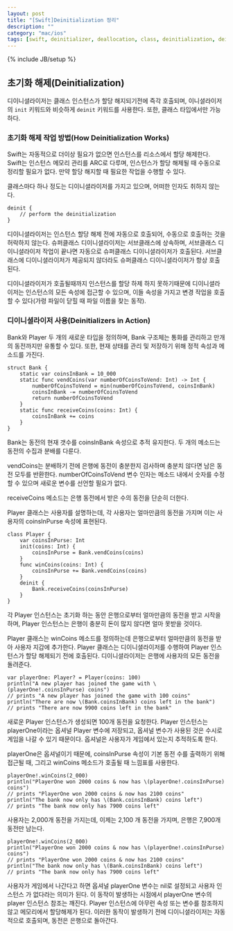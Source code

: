 ```yaml
---
layout: post
title: "[Swift]Deinitialization 정리"
description: ""
category: "mac/ios"
tags: [swift, deinitializer, deallocation, class, deinitialization, deinit, init, initializer, nil, reference, arc]
---
```

{% include JB/setup %}

## 초기화 해제(Deinitialization)

디이니셜라이저는 클래스 인스턴스가 할당 해지되기전에 즉각 호출되며, 이니셜라이저의 `init` 키워드와 비슷하게 `deinit` 키워드를 사용한다. 또한, 클래스 타입에서만 가능하다.

### 초기화 해제 작업 방법(How Deinitialization Works)

Swift는 자동적으로 더이상 필요가 없으면 인스턴스를 리소스에서 할당 해제한다. Swift는 인스턴스 메모리 관리를 ARC로 다루며, 인스턴스가 할당 해제될 때 수동으로 정리할 필요가 없다. 만약 할당 해지할 때 필요한 작업을 수행할 수 있다.

클래스마다 하나 정도는 디이니셜라이저를 가지고 있으며, 어떠한 인자도 취하지 않는다.

	deinit {
	    // perform the deinitialization
	}

디이니셜라이저는 인스턴스 할당 해제 전에 자동으로 호출되어, 수동으로 호출하는 것을 허락하지 않는다. 슈퍼클래스 디이니셜라이저는 서브클래스에 상속하며, 서브클래스 디이니셜라이저 작업이 끝나면 자동으로 슈퍼클래스 디이니셜라이저가 호출된다. 서브클래스에 디이니셜라이저가 제공되지 않더라도 슈퍼클래스 디이니셜라이저가 항상 호출된다.

디이니셜라이저가 호출될때까지 인스턴스를 할당 하제 하지 못하기때문에 디이니셜라이저는 인스턴스의 모든 속성에 접근할 수 있으며, 이들 속성을 가지고 변경 작업을 호출할 수 있다(가령 파일이 닫힐 때 파일 이름을 찾는 동작).

### 디이니셜라이저 사용(Deinitializers in Action)

Bank와 Player 두 개의 새로운 타입을 정의하며, Bank 구조체는 통화를 관리하고 만개의 동전까지만 유통할 수 있다. 또한, 현재 상태를 관리 및 저장하기 위해 정적 속성과 메소드를 가진다.

	struct Bank {
	    static var coinsInBank = 10_000
	    static func vendCoins(var numberOfCoinsToVend: Int) -> Int {
	        numberOfCoinsToVend = min(numberOfCoinsToVend, coinsInBank)
	        coinsInBank -= numberOfCoinsToVend
	        return numberOfCoinsToVend
	    }
	    static func receiveCoins(coins: Int) {
	        coinsInBank += coins
	    }
	}

Bank는 동전의 현재 갯수를 coinsInBank 속성으로 추적 유지한다. 두 개의 메소드는 동전의 수집과 분배를 다룬다.

vendCoins는 분배하기 전에 은행에 동전이 충분한지 검사하며 충분치 않다면 남은 동전 모두를 반환한다. numberOfCoinsToVend 변수 인자는 메소드 내에서 숫자를 수정할 수 있으며 새로운 변수를 선언할 필요가 없다.

receiveCoins 메소드는 은행 동전에서 받은 수의 동전을 단순히 더한다.

Player 클래스는 사용자를 설명하는데, 각 사용자는 얼마만큼의 동전을 가지며 이는 사용자의 coinsInPurse 속성에 표현된다.

	class Player {
	    var coinsInPurse: Int
	    init(coins: Int) {
	        coinsInPurse = Bank.vendCoins(coins)
	    }
	    func winCoins(coins: Int) {
	        coinsInPurse += Bank.vendCoins(coins)
	    }
	    deinit {
	        Bank.receiveCoins(coinsInPurse)
	    }
	}

각 Player 인스턴스는 초기화 하는 동안 은행으로부터 얼마만큼의 동전을 받고 시작을 하며, Player 인스턴스는 은행이 충분히 돈이 많지 않다면 얼마 못받을 것이다. 

Player 클래스는 winCoins 메소드를 정의하는데 은행으로부터 얼마만큼의 동전을 받아 사용자 지갑에 추가한다. Player 클래스는 디이니셜라이저를 수행하여 Player 인스턴스가 할당 해제되기 전에 호출된다. 디이니셜라이저는 은행에 사용자의 모든 동전을 돌려준다.

	var playerOne: Player? = Player(coins: 100)
	println("A new player has joined the game with \(playerOne!.coinsInPurse) coins")
	// prints "A new player has joined the game with 100 coins"
	println("There are now \(Bank.coinsInBank) coins left in the bank")
	// prints "There are now 9900 coins left in the bank"

새로운 Player 인스턴스가 생성되면 100개 동전을 요청한다. Player 인스턴스는 playerOne이라는 옵셔널 Player 변수에 저장되고, 옵셔널 변수가 사용된 것은 수시로 게임을 나갈 수 있기 때문이다. 옵셔널은 사용자가 게임에서 있는지 추적하도록 한다.

playerOne은 옵셔널이기 때문에, coinsInPurse 속성이 기본 동전 수를 출력하기 위해 접근될 때, 그리고 winCoins 메소드가 호출될 때 느낌표를 사용한다.

	playerOne!.winCoins(2_000)
	println("PlayerOne won 2000 coins & now has \(playerOne!.coinsInPurse) coins")
	// prints "PlayerOne won 2000 coins & now has 2100 coins"
	println("The bank now only has \(Bank.coinsInBank) coins left")
	// prints "The bank now only has 7900 coins left"

사용자는 2,000개 동전을 가지는데, 이제는 2,100 개 동전을 가지며, 은행은 7,900개 동전만 남는다.

	playerOne!.winCoins(2_000)
	println("PlayerOne won 2000 coins & now has \(playerOne!.coinsInPurse) coins")
	// prints "PlayerOne won 2000 coins & now has 2100 coins"
	println("The bank now only has \(Bank.coinsInBank) coins left")
	// prints "The bank now only has 7900 coins left"

사용자가 게임에서 나간다고 하면 옵셔널 playerOne 변수는 nil로 설정되고 사용자 인스턴스 가 없다라는 의미가 된다. 이 동작이 발생하는 시점에서 playerOne 변수의 player 인스턴스 참조는 깨진다. Player 인스턴스에 아무런 속성 또는 변수를 참조하지 않고 메모리에서 할당해제가 된다. 이러한 동작이 발생하기 전에 디이니셜라이저는 자동적으로 호출되며, 동전은 은행으로 돌아간다.